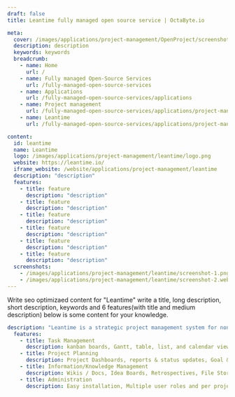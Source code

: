 ```yaml
---
draft: false
title: Leantime fully managed open source service | OctaByte.io

meta:
  cover: /images/applications/project-management/OpenProject/screenshot-1.jpg
  description: description
  keywords: keywords
  breadcrumb:
    - name: Home
      url: /
    - name: Fully managed Open-Source Services
      url: /fully-managed-open-source-services
    - name: Applications
      url: /fully-managed-open-source-services/applications
    - name: Project management
      url: /fully-managed-open-source-services/applications/project-management
    - name: Leantime
      url: /fully-managed-open-source-services/applications/project-management/OpenProject

content:
  id: leantime
  name: Leantime
  logo: /images/applications/project-management/leantime/logo.png
  website: https://leantime.io/
  iframe_website: /website/applications/project-management/leantime
  description: "description"
  features:
    - title: feature
      description: "description"
    - title: feature
      description: "description"
    - title: feature
      description: "description"
    - title: feature
      description: "description"
    - title: feature
      description: "description"
    - title: feature
      description: "description"
  screenshots:
    - /images/applications/project-management/leantime/screenshot-1.png
    - /images/applications/project-management/leantime/screenshot-2.webp
---
```


Write seo optimizaed content for "Leantime" write a title, long description, short description, keywords and 6 features(with title and medium description) below is some content for your knowledge.

```yml
description: "Leantime is a strategic project management system for non-project managers. It's an alternative to ClickUp, Monday, or Asana. As simple as Trello but as feature-rich as Jira."
  features:
    - title: Task Management
      description: kanban boards, Gantt, table, list, and calendar views, Unlimited subtasks and dependencies, Milestone management, Sprint Management, Time tracking & timesheets.
    - title: Project Planning
      description: Project Dashboards, reports & status updates, Goal & metrics tracking, Lean and Business Model Canvas, SWOT Analysis canvas, Risk Analysis, ... and more.
    - title: Information/Knowledge Management
      description: Wikis / Docs, Idea Boards, Retrospectives, File Storage via S3 or local filesystem, Screen & webcam recording, Comments/discussions on everything.
    - title: Administration
      description: Easy installation, Multiple user roles and per project permissions, Two-factor authentication, LDAP, OIDC integration, Integration with Mattermost, slack, discord, and Zulip (more coming soon)

```
